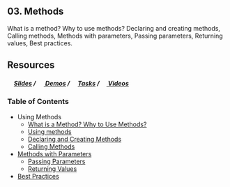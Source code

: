 ## 03. Methods
What is a method? Why to use methods? Declaring and creating methods, Calling methods, Methods with parameters, Passing parameters, Returning values, Best practices.

## Resources

##### [<img src="https://raw.githubusercontent.com/TelerikAcademy/Common/master/icons/presentation.png" height="15" />Slides](https://rawgit.com/TelerikAcademy/CSharp-Part-2/master/Topics/03.%20Methods/slides/index.html) / [<img src="https://raw.githubusercontent.com/TelerikAcademy/Common/master/icons/code.png" height="15"> Demos](demos) / [<img src="https://raw.githubusercontent.com/TelerikAcademy/Common/master/icons/homework.png" height="15">Tasks](homework) / [<img src="https://raw.githubusercontent.com/TelerikAcademy/Common/master/icons/video.png" height="13"> Videos](VIDEOS.md)

### Table of Contents
- Using Methods
  - [What is a Method? Why to Use Methods?](slides/README.md/#method)
  - [Using methods](slides/README.md/#using)
  - [Declaring and Creating Methods](slides/README.md/#declare)
  - [Calling Methods](slides/README.md/#calling)
- [Methods with Parameters](slides/README.md/#parameters)
  - [Passing Parameters](slides/README.md/#passing)
  - [Returning Values](slides/README.md/#return)
- [Best Practices](slides/README.md/#best)
